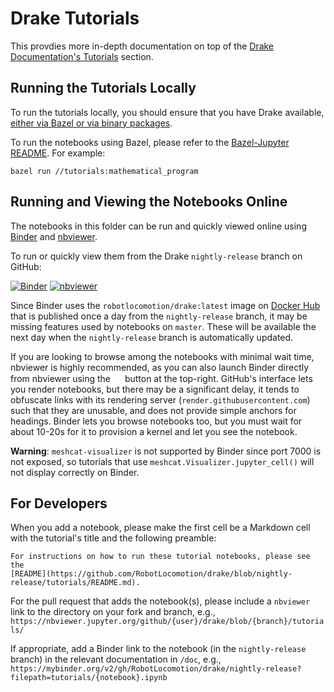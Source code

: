 # Drake Tutorials

This provdies more in-depth documentation on top of the
[Drake Documentation's Tutorials](https://drake.mit.edu/#tutorials) section.

## Running the Tutorials Locally

To run the tutorials locally, you should ensure that you have Drake available, [either via Bazel or via binary packages](https://drake.mit.edu/installation.html).

To run the notebooks using Bazel, please refer to the
[Bazel-Jupyter README](../tools/jupyter/README.md#running-notebooks).
For example:

```
bazel run //tutorials:mathematical_program
```

## Running and Viewing the Notebooks Online

The notebooks in this folder can be run and quickly viewed online using
[Binder](https://mybinder.org) and [nbviewer](https://nbviewer.jupyter.org/).

To run or quickly view them from the Drake `nightly-release` branch on GitHub:

[![Binder](https://mybinder.org/badge_logo.svg)](https://mybinder.org/v2/gh/RobotLocomotion/drake/nightly-release?filepath=tutorials)
[![nbviewer](https://img.shields.io/badge/view%20on-nbviewer-brightgreen.svg)](https://nbviewer.jupyter.org/github/RobotLocomotion/drake/blob/nightly-release/tutorials/)

Since Binder uses the `robotlocomotion/drake:latest` image on
[Docker Hub](https://hub.docker.com/r/robotlocomotion/drake) that is published
once a day from the `nightly-release` branch, it may be missing features used by
notebooks on `master`. These will be available the next day when the
`nightly-release` branch is automatically updated.

If you are looking to browse among the notebooks with minimal wait time,
nbviewer is highly recommended, as you can also launch Binder directly from
nbviewer using the
<img width="15px" height="15px"
    src="https://nbviewer.jupyter.org/static/img/icon-binder-color.png"/>
button at the top-right.
GitHub's interface lets you render notebooks,
but there may be a significant delay, it tends to obfuscate links with its
rendering server (`render.githubusercontent.com`) such that they are unusable,
and does not provide simple anchors for headings.
Binder lets you browse notebooks too, but you must wait for about 10-20s for
it to provision a kernel and let you see the notebook.

**Warning**: `meshcat-visualizer` is not supported by Binder since port 7000 is
not exposed, so tutorials that use `meshcat.Visualizer.jupyter_cell()` will not
display correctly on Binder.

## For Developers

When you add a notebook, please make the first cell be a Markdown cell with the tutorial's title and the following preamble:

    For instructions on how to run these tutorial notebooks, please see the
    [README](https://github.com/RobotLocomotion/drake/blob/nightly-release/tutorials/README.md).

For the pull request that adds the notebook(s), please include a `nbviewer`
link to the directory on your fork and branch, e.g.,
`https://nbviewer.jupyter.org/github/{user}/drake/blob/{branch}/tutorials/`

If appropriate, add a Binder link to the notebook (in the `nightly-release`
branch) in the relevant documentation in `/doc`, e.g.,
`https://mybinder.org/v2/gh/RobotLocomotion/drake/nightly-release?filepath=tutorials/{notebook}.ipynb`
